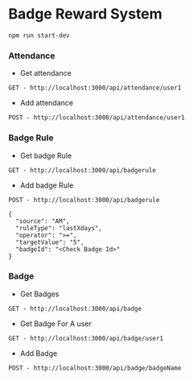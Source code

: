 # Badge Reward System

```
npm run start-dev
```

### Attendance 
* Get attendance 
```
GET - http://localhost:3000/api/attendance/user1
```

* Add attendance 
```
POST - http://localhost:3000/api/attendance/user1
```

### Badge Rule

* Get badge Rule
```
GET - http://localhost:3000/api/badgerule
```
* Add badge Rule
```
POST - http://localhost:3000/api/badgerule

{
  "source": "AM",
  "ruleType": "lastXdays",
  "operator": ">=",
  "targetValue": "5",
  "badgeId": "<Check Badge Id>"
}
```

### Badge
* Get Badges
```
GET - http://localhost:3000/api/badge
```

* Get Badge For A user
```
GET - http://localhost:3000/api/badge/user1
```

* Add Badge
```
POST - http://localhost:3000/api/badge/badgeName
```

